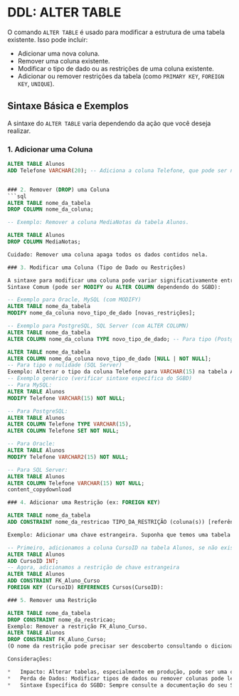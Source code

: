 # DDL: ALTER TABLE

O comando `ALTER TABLE` é usado para modificar a estrutura de uma tabela existente. Isso pode incluir:

*   Adicionar uma nova coluna.
*   Remover uma coluna existente.
*   Modificar o tipo de dado ou as restrições de uma coluna existente.
*   Adicionar ou remover restrições da tabela (como `PRIMARY KEY`, `FOREIGN KEY`, `UNIQUE`).

## Sintaxe Básica e Exemplos

A sintaxe do `ALTER TABLE` varia dependendo da ação que você deseja realizar.

### 1. Adicionar uma Coluna
```sql
ALTER TABLE Alunos
ADD Telefone VARCHAR(20); -- Adiciona a coluna Telefone, que pode ser nula;


### 2. Remover (DROP) uma Coluna
```sql
ALTER TABLE nome_da_tabela
DROP COLUMN nome_da_coluna;

-- Exemplo: Remover a coluna MediaNotas da tabela Alunos.

ALTER TABLE Alunos
DROP COLUMN MediaNotas;

Cuidado: Remover uma coluna apaga todos os dados contidos nela.

### 3. Modificar uma Coluna (Tipo de Dado ou Restrições)

A sintaxe para modificar uma coluna pode variar significativamente entre SGBDs.
Sintaxe Comum (pode ser MODIFY ou ALTER COLUMN dependendo do SGBD):

-- Exemplo para Oracle, MySQL (com MODIFY)
ALTER TABLE nome_da_tabela
MODIFY nome_da_coluna novo_tipo_de_dado [novas_restrições];

-- Exemplo para PostgreSQL, SQL Server (com ALTER COLUMN)
ALTER TABLE nome_da_tabela
ALTER COLUMN nome_da_coluna TYPE novo_tipo_de_dado; -- Para tipo (PostgreSQL)

ALTER TABLE nome_da_tabela
ALTER COLUMN nome_da_coluna novo_tipo_de_dado [NULL | NOT NULL];
-- Para tipo e nulidade (SQL Server)
Exemplo: Alterar o tipo da coluna Telefone para VARCHAR(15) na tabela Alunos e torná-la NOT NULL.
-- Exemplo genérico (verificar sintaxe específica do SGBD)
-- Para MySQL:
ALTER TABLE Alunos
MODIFY Telefone VARCHAR(15) NOT NULL;

-- Para PostgreSQL:
ALTER TABLE Alunos
ALTER COLUMN Telefone TYPE VARCHAR(15),
ALTER COLUMN Telefone SET NOT NULL;

-- Para Oracle:
ALTER TABLE Alunos
MODIFY Telefone VARCHAR2(15) NOT NULL;

-- Para SQL Server:
ALTER TABLE Alunos
ALTER COLUMN Telefone VARCHAR(15) NOT NULL;
content_copydownload

### 4. Adicionar uma Restrição (ex: FOREIGN KEY)

ALTER TABLE nome_da_tabela
ADD CONSTRAINT nome_da_restricao TIPO_DA_RESTRIÇÃO (coluna(s)) [referências];

Exemplo: Adicionar uma chave estrangeira. Suponha que temos uma tabela Cursos com CursoID como chave primária.

-- Primeiro, adicionamos a coluna CursoID na tabela Alunos, se não existir
ALTER TABLE Alunos
ADD CursoID INT;
-- Agora, adicionamos a restrição de chave estrangeira
ALTER TABLE Alunos
ADD CONSTRAINT FK_Aluno_Curso
FOREIGN KEY (CursoID) REFERENCES Cursos(CursoID):

### 5. Remover uma Restrição

ALTER TABLE nome_da_tabela
DROP CONSTRAINT nome_da_restricao;
Exemplo: Remover a restrição FK_Aluno_Curso.
ALTER TABLE Alunos
DROP CONSTRAINT FK_Aluno_Curso;
(O nome da restrição pode precisar ser descoberto consultando o dicionário de dados do SGBD se você não o souber).

Considerações:

*	Impacto: Alterar tabelas, especialmente em produção, pode ser uma operação demorada e pode bloquear o acesso à tabela enquanto a alteração ocorre.
*	Perda de Dados: Modificar tipos de dados ou remover colunas pode levar à perda de dados se não for feito com cuidado.
*	Sintaxe Específica do SGBD: Sempre consulte a documentação do seu SGBD específico para a sintaxe correta de ALTER TABLE.


